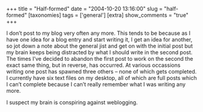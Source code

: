 +++
title = "Half-formed"
date = "2004-10-20 13:16:00"
slug = "half-formed"
[taxonomies]
tags = ['general']
[extra]
show_comments = "true"
+++

I don’t post to my blog very often any more. This tends to be because as I have one idea for a blog entry and start writing it, I get an idea for another, so jot down a note about the general jist and get on with the initial post but my brain keeps being distracted by what I should write in the second post. The times I’ve decided to abandon the first post to work on the second the exact same thing, but in reverse, has occurred. At various occassions writing one post has spawned three others – none of which gets completed. I currently have six text files on my desktop, all of which are full posts which I can’t complete because I can’t really remember what I was writing any more.

I suspect my brain is conspiring against weblogging.
